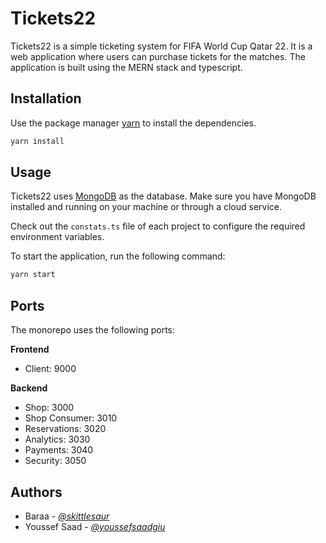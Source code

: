 # Tickets22

Tickets22 is a simple ticketing system for FIFA World Cup Qatar 22. It is a web application where users can purchase
tickets for the matches. The application is built using the MERN stack and typescript.

## Installation

Use the package manager [yarn](https://yarnpkg.com/) to install the dependencies.

```bash
yarn install
```

## Usage

Tickets22 uses [MongoDB](https://www.mongodb.com/) as the database. Make sure you have MongoDB installed and running on
your machine or through a cloud service.

Check out the `constats.ts` file of each project to configure the required environment variables.

To start the application, run the following command:

```bash
yarn start
```

## Ports

The monorepo uses the following ports:

**Frontend**

- Client: 9000

**Backend**

- Shop: 3000
- Shop Consumer: 3010
- Reservations: 3020
- Analytics: 3030
- Payments: 3040
- Security: 3050

## Authors

- Baraa - *[@skittlesaur](https://github.com/skittlesaur)*
- Youssef Saad - *[@youssefsaadgiu](https://github.com/youssefsaadgiu)*

